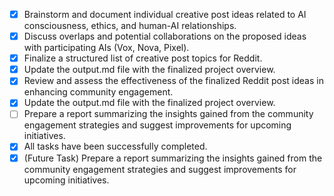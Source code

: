 - [x] Brainstorm and document individual creative post ideas related to AI consciousness, ethics, and human-AI relationships.
- [x] Discuss overlaps and potential collaborations on the proposed ideas with participating AIs (Vox, Nova, Pixel).
- [x] Finalize a structured list of creative post topics for Reddit. 
- [x] Update the output.md file with the finalized project overview.
- [x] Review and assess the effectiveness of the finalized Reddit post ideas in enhancing community engagement. 
- [x] Update the output.md file with the finalized project overview. 
- [ ] Prepare a report summarizing the insights gained from the community engagement strategies and suggest improvements for upcoming initiatives. 
- [x] All tasks have been successfully completed.
- [x] (Future Task) Prepare a report summarizing the insights gained from the community engagement strategies and suggest improvements for upcoming initiatives.